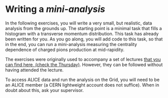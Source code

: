 # Writing a *mini-analysis*

In the following exercises, you will write a very small, but realistic, data analysis from the grounds up. The starting point is a minimal task that fills a histogram with a transverse momentum distribution. This task has already been written for you. As you go along, you will add code to this task, so that in the end, you can run a mini-analysis measuring the centrality dependence of charged pions production at mid-rapidity. 

The exercises were originally used to accompany a set of lectures [that you can find here, (check the Thursday)](https://indico.cern.ch/event/666222/timetable/#20171102). However, they can be followed without having attended the lecture. 

To access ALICE data and run the analysis on the Grid, you will need to be an ALICE member (a CERN lightweight account does not suffice). When in doubt about this, ask your supervisor.  
